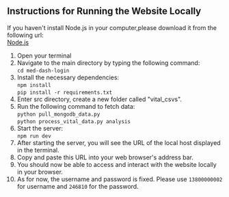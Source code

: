 ## Instructions for Running the Website Locally
If you haven't install Node.js in your computer,please download it from the following url:<br>
[Node.js](https://nodejs.org/en/download)

1. Open your terminal<br> 
2. Navigate to the main directory by typing the following command:<br>
```cd med-dash-login```
3. Install the necessary dependencies:<br>
```npm install```<br>
```pip install -r requirements.txt```<br>
4. Enter src directory, create a new folder called "vital_csvs".
5. Run the following command to fetch data:<br>
```python pull_mongodb_data.py```<br>
```python process_vital_data.py analysis```<br>
6. Start the server:<br>
```npm run dev```
7. After starting the server, you will see the URL of the local host displayed in the terminal.<br>
8. Copy and paste this URL into your web browser's address bar.<br>
9. You should now be able to access and interact with the website locally in your browser.
10. As for now, the username and password is fixed. Please use ```13800000002``` for username and ```246810``` for the password.
